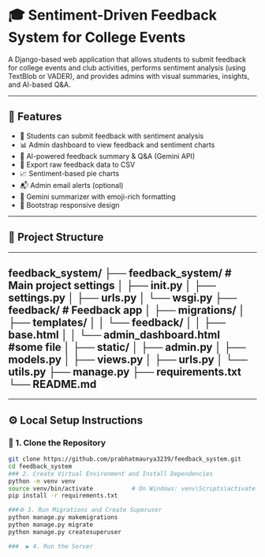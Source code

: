 # 🎓 Sentiment-Driven Feedback System for College Events

A Django-based web application that allows students to submit feedback for college events and club activities, performs sentiment analysis (using TextBlob or VADER), and provides admins with visual summaries, insights, and AI-based Q&A.

---

## 🚀 Features

- 📝 Students can submit feedback with sentiment analysis
- 📊 Admin dashboard to view feedback and sentiment charts
- 🤖 AI-powered feedback summary & Q&A (Gemini API)
- 📄 Export raw feedback data to CSV
- 📈 Sentiment-based pie charts
- 📬 Admin email alerts (optional)
- 🧠 Gemini summarizer with emoji-rich formatting
- 🎨 Bootstrap responsive design

---

## 📁 Project Structure
---
feedback_system/
├── feedback_system/         # Main project settings
│   ├── __init__.py
│   ├── settings.py
│   ├── urls.py
│   └── wsgi.py
├── feedback/                # Feedback app
│   ├── migrations/
│   ├── templates/
│   │   └── feedback/
│   │       ├── base.html
│   │       └── admin_dashboard.html  #some file
│   ├── static/
│   ├── admin.py
│   ├── models.py
│   ├── views.py
│   ├── urls.py
│   └── utils.py
├── manage.py
├── requirements.txt
└── README.md
---
---

## ⚙️ Local Setup Instructions

### 🔁 1. Clone the Repository

```bash
git clone https://github.com/prabhatmaurya3239/feedback_system.git
cd feedback_system
### 2. Create Virtual Environment and Install Dependencies
python -m venv venv
source venv/bin/activate           # On Windows: venv\Scripts\activate
pip install -r requirements.txt

###⚙️ 3. Run Migrations and Create Superuser
python manage.py makemigrations
python manage.py migrate
python manage.py createsuperuser

###  ▶️ 4. Run the Server

